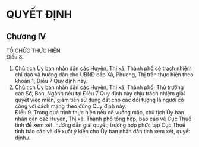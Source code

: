 # QUYẾT ĐỊNH

## Chương IV  
TỔ CHỨC THỰC HIỆN  
Điều 8.  
1. Chủ tịch Ủy ban nhân dân các Huyện, Thị xã, Thành phố có trách nhiệm chỉ đạo và hướng dẫn cho UBND cấp Xã, Phường, Thị trấn thực hiện theo khoản 1, Điều 7 Quy định này.  
2. Chủ tịch Ủy ban nhân dân các Huyện, Thị xã, Thành phố; Thủ trưởng các Sở, Ban, Ngành nêu tại Điều 7 Quy định này chịu trách nhiệm giải quyết việc miễn, giảm tiền sử dụng đất cho các đối tượng là người có công với cách mạng theo đúng Quy định này.  
Điều 9.  Trong quá trình thực hiện nếu có vướng mắc, chủ tịch Ủy ban nhân dân các Huyện, Thị xã, Thành phố tổng hợp, báo cáo về Cục Thuế tỉnh để xem xét, hướng dẫn giải quyết; trường hợp phức tạp Cục Thuế tỉnh báo cáo và đề xuất ý kiến cho Ủy ban nhân dân tỉnh xem xét, quyết định./.